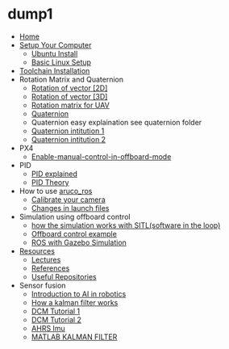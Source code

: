# dump1



* ​[Home](https://github.com/AerialRobotics-IITK/Wiki/wiki)​
* ​[Setup Your Computer](https://github.com/AerialRobotics-IITK/Wiki/wiki/Setup-Your-Computer)​
  * ​[Ubuntu Install](https://github.com/AerialRobotics-IITK/Wiki/wiki/Ubuntu_install)​
  * ​[Basic Linux Setup](https://github.com/AerialRobotics-IITK/Wiki/wiki/Basic_Linux_setup)​
* ​[Toolchain Installation](https://github.com/AerialRobotics-IITK/Wiki/wiki/PX4-Toolchain-Installation)​
* Rotation Matrix and Quaternion
  * ​[Rotation of vector \[2D\]](https://github.com/AerialRobotics-IITK/Wiki/wiki/Rotation-of-vector-[2D])​
  * ​[Rotation of vector \[3D\]](https://github.com/AerialRobotics-IITK/Wiki/wiki/Rotation-of-vector-[3D])​
  * ​[Rotation matrix for UAV](https://github.com/AerialRobotics-IITK/Wiki/blob/master/AE321_EqMotion.pdf)​
  * ​[Quaternion](https://github.com/AerialRobotics-IITK/Wiki/blob/master/Quaternion%20lecture.pdf)​
  * Quaternion easy explaination see quaternion folder
  * ​[Quaternion intitution 1](https://www.youtube.com/watch?v=d4EgbgTm0Bg)​
  * ​[Quaternion intitution 2](https://www.youtube.com/watch?v=zjMuIxRvygQ)​
* PX4
  * ​[Enable-manual-control-in-offboard-mode](https://github.com/AerialRobotics-IITK/Wiki/wiki/Enable-manual-control-in-offboard-mode-[PX4])​
* PID
  * ​[PID explained](https://www.youtube.com/watch?v=4Y7zG48uHRo)​
  * ​[PID Theory](https://youtu.be/UR0hOmjaHp0?t=215)​
* How to use [aruco\_ros](https://github.com/AerialRobotics-IITK/aruco_ros)​
  * ​[Calibrate your camera](https://github.com/AerialRobotics-IITK/Wiki/wiki/Camera-Calibration)
  * ​[Changes in launch files](https://github.com/AerialRobotics-IITK/Wiki/wiki/launch-files)​
* Simulation using offboard control
  * ​[how the simulation works with SITL\(software in the loop\)](https://github.com/AerialRobotics-IITK/Wiki/wiki/Gazebo-Simulation-with-iris)​
  * ​[Offboard control example](https://dev.px4.io/en/ros/mavros_offboard.html)​
  * ​[ROS with Gazebo Simulation](https://dev.px4.io/en/simulation/ros_interface.html)​
* ​[Resources](https://github.com/AerialRobotics-IITK/Wiki/wiki/Resources)​
  * ​[Lectures](https://github.com/AerialRobotics-IITK/Wiki/wiki/Lecture-Slides)​
  * ​[References](https://github.com/AerialRobotics-IITK/Wiki/wiki/References)​
  * ​[Useful Repositories](https://github.com/AerialRobotics-IITK/Wiki/wiki/Useful-Repositories)​
* Sensor fusion
  * ​[Introduction to AI in robotics](https://classroom.udacity.com/courses/cs373)​
  * ​[How a kalman filter works](http://www.bzarg.com/p/how-a-kalman-filter-works-in-pictures/)​
  * ​[DCM Tutorial 1](http://www.starlino.com/wp-content/uploads/data/dcm_tutorial/Starlino_DCM_Tutorial_01.pdf)​
  * ​[DCM Tutorial 2](http://www.starlino.com/dcm_tutorial.html)​
  * ​[AHRS Imu](http://x-io.co.uk/open-source-imu-and-ahrs-algorithms/)​
  * ​[MATLAB KALMAN FILTER](https://www.youtube.com/watch?v=mwn8xhgNpFY&list=PLn8PRpmsu08pzi6EMiYnR-076Mh-q3tWr)​

